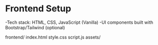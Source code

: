 # Frontend Setup

-Tech stack: HTML, CSS, JavaScript (Vanilla)
-UI components built with Bootstrap/Tailwind (optional)

frontend/
  index.html
  style.css
  script.js
  assets/
